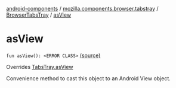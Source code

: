 [android-components](../../index.md) / [mozilla.components.browser.tabstray](../index.md) / [BrowserTabsTray](index.md) / [asView](./as-view.md)

# asView

`fun asView(): <ERROR CLASS>` [(source)](https://github.com/mozilla-mobile/android-components/blob/master/components/browser/tabstray/src/main/java/mozilla/components/browser/tabstray/BrowserTabsTray.kt#L56)

Overrides [TabsTray.asView](../../mozilla.components.concept.tabstray/-tabs-tray/as-view.md)

Convenience method to cast this object to an Android View object.

